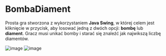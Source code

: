 # BombaDiament

Prosta gra stworzona z wykorzystaniem **Java Swing**, w której celem jest kliknięcie w przycisk, aby losować jedną z dwóch opcji: **bombę** lub **diament**. Gracz musi unikać bomby i starać się znaleźć jak najwikszą liczbę diamentów. 


![image](https://github.com/user-attachments/assets/46d6136f-9942-4af7-8e7b-83e5f5b23e1b)
![image](https://github.com/user-attachments/assets/c2adb637-9be8-4296-855a-c88701bf3cea)

